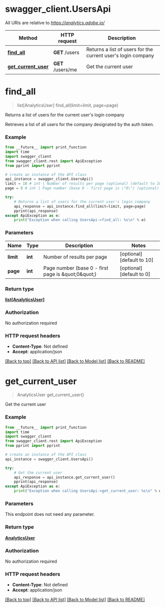 # swagger_client.UsersApi

All URIs are relative to *https://analytics.adobe.io/*

Method | HTTP request | Description
------------- | ------------- | -------------
[**find_all**](UsersApi.md#find_all) | **GET** /users | Returns a list of users for the current user&#x27;s login company
[**get_current_user**](UsersApi.md#get_current_user) | **GET** /users/me | Get the current user

# **find_all**
> list[AnalyticsUser] find_all(limit=limit, page=page)

Returns a list of users for the current user's login company

Retrieves a list of all users for the company designated by the auth token.

### Example
```python
from __future__ import print_function
import time
import swagger_client
from swagger_client.rest import ApiException
from pprint import pprint

# create an instance of the API class
api_instance = swagger_client.UsersApi()
limit = 10 # int | Number of results per page (optional) (default to 10)
page = 0 # int | Page number (base 0 - first page is \"0\") (optional) (default to 0)

try:
    # Returns a list of users for the current user's login company
    api_response = api_instance.find_all(limit=limit, page=page)
    pprint(api_response)
except ApiException as e:
    print("Exception when calling UsersApi->find_all: %s\n" % e)
```

### Parameters

Name | Type | Description  | Notes
------------- | ------------- | ------------- | -------------
 **limit** | **int**| Number of results per page | [optional] [default to 10]
 **page** | **int**| Page number (base 0 - first page is \&quot;0\&quot;) | [optional] [default to 0]

### Return type

[**list[AnalyticsUser]**](AnalyticsUser.md)

### Authorization

No authorization required

### HTTP request headers

 - **Content-Type**: Not defined
 - **Accept**: application/json

[[Back to top]](#) [[Back to API list]](../README.md#documentation-for-api-endpoints) [[Back to Model list]](../README.md#documentation-for-models) [[Back to README]](../README.md)

# **get_current_user**
> AnalyticsUser get_current_user()

Get the current user

### Example
```python
from __future__ import print_function
import time
import swagger_client
from swagger_client.rest import ApiException
from pprint import pprint

# create an instance of the API class
api_instance = swagger_client.UsersApi()

try:
    # Get the current user
    api_response = api_instance.get_current_user()
    pprint(api_response)
except ApiException as e:
    print("Exception when calling UsersApi->get_current_user: %s\n" % e)
```

### Parameters
This endpoint does not need any parameter.

### Return type

[**AnalyticsUser**](AnalyticsUser.md)

### Authorization

No authorization required

### HTTP request headers

 - **Content-Type**: Not defined
 - **Accept**: application/json

[[Back to top]](#) [[Back to API list]](../README.md#documentation-for-api-endpoints) [[Back to Model list]](../README.md#documentation-for-models) [[Back to README]](../README.md)

